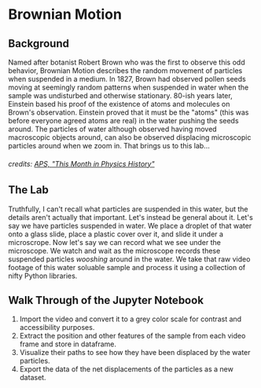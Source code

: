 # Brownian Motion

## Background
Named after botanist Robert Brown who was the first to observe this odd behavior, Brownian Motion describes the random movement of particles when suspended in a medium. In 1827, Brown had observed pollen seeds moving at seemingly random patterns when suspended in water when the sample was undisturbed and otherwise stationary. 80-ish years later, Einstein based his proof of the existence of atoms and molecules on Brown's observation. Einstein proved that it must be the "atoms" (this was before everyone agreed atoms are real) in the water pushing the seeds around. The particles of water although observed having moved macroscopic objects around, can also be observed displacing microscopic particles around when we zoom in. That brings us to this lab...
###### credits: [APS, "This Month in Physics History"](https://www.aps.org/publications/apsnews/200502/history.cfm)

## The Lab
Truthfully, I can't recall what particles are suspended in this water, but the details aren't actually that important. Let's instead be general about it. Let's say we have particles suspended in water. We place a droplet of that water onto a glass slide, place a plastic cover over it, and slide it under a microscrope. Now let's say we can record what we see under the microscope. We watch and wait as the microscope records these suspended particles *wooshing* around in the water. We take that raw video footage of this water soluable sample and process it using a collection of nifty Python libraries. 

## Walk Through of the Jupyter Notebook
1. Import the video and convert it to a grey color scale for contrast and accessibility purposes. 
2. Extract the position and other features of the sample from each video frame and store in dataframe. 
3. Visualize their paths to see how they have been displaced by the water particles.
4. Export the data of the net displacements of the particles as a new dataset. 
